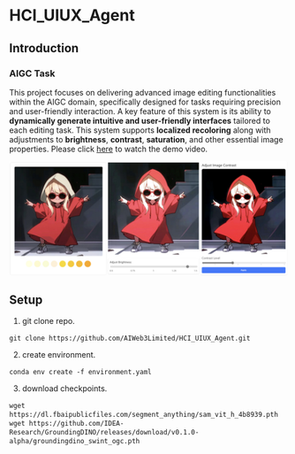 # HCI_UIUX_Agent
## Introduction
### AIGC Task
This project focuses on delivering advanced image editing functionalities within the AIGC domain, specifically designed for tasks requiring precision and user-friendly interaction. A key feature of this system is its ability to **dynamically generate intuitive and user-friendly interfaces** tailored to each editing task. This system supports **localized recoloring** along with adjustments to **brightness**, **contrast**, **saturation**, and other essential image properties. Please click [here](https://github.com/AIWeb3Limited/HCI_UIUX_Agent/blob/main/demo_aigc.mp4) to watch the demo video.

![aigc_ui](https://github.com/AIWeb3Limited/HCI_UIUX_Agent/blob/main/aigc_ui_example.jpeg)


## Setup
1. git clone repo.
```
git clone https://github.com/AIWeb3Limited/HCI_UIUX_Agent.git
```
2. create environment.
```
conda env create -f environment.yaml
```
3. download checkpoints. 
```
wget https://dl.fbaipublicfiles.com/segment_anything/sam_vit_h_4b8939.pth
wget https://github.com/IDEA-Research/GroundingDINO/releases/download/v0.1.0-alpha/groundingdino_swint_ogc.pth
```

## 
